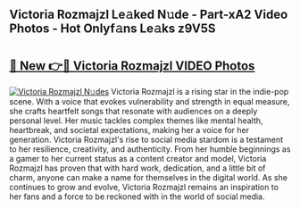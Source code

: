 ## Victoria Rozmajzl Le𝚊ked N𝚞de - Part-xA2 Video Photos - Hot Onlyf𝚊ns Le𝚊ks z9V5S

# <h2><a href="http://ab52465.deff.icu/?id=Victoria+Rozmajzl">🔗 New 👉🔴 Victoria Rozmajzl VIDEO Photos</a></h2>

[![Victoria Rozmajzl N𝚞des](https://i.imgur.com/rIISA9y.gif)](http://ab52465.deff.icu/?id=Victoria+Rozmajzl)
Victoria Rozmajzl is a rising star in the indie-pop scene. With a voice that evokes vulnerability and strength in equal measure, she crafts heartfelt songs that resonate with audiences on a deeply personal level. Her music tackles complex themes like mental health, heartbreak, and societal expectations, making her a voice for her generation. Victoria Rozmajzl's rise to social media stardom is a testament to her resilience, creativity, and authenticity. From her humble beginnings as a gamer to her current status as a content creator and model, Victoria Rozmajzl has proven that with hard work, dedication, and a little bit of charm, anyone can make a name for themselves in the digital world. As she continues to grow and evolve, Victoria Rozmajzl remains an inspiration to her fans and a force to be reckoned with in the world of social media.
